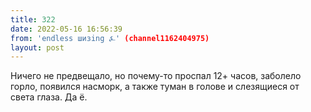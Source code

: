 ```yaml
---
title: 322
date: 2022-05-16 16:56:39
from: 'endless шизing ⍼' (channel1162404975)
layout: post
---
```


Ничего не предвещало, но почему-то проспал 12+ часов, заболело горло, появился насморк, а также туман в голове и слезящиеся от света глаза. Да ё.
